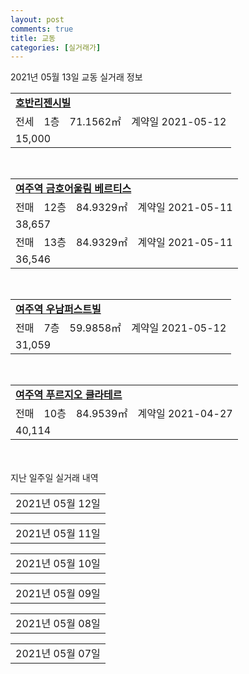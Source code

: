 ```yaml
---
layout: post
comments: true
title: 교동
categories: [실거래가]
---
```


2021년 05월 13일 교동 실거래 정보

<table>
  <tr>
    <td colspan="4" style="font-weight: bold;"><a href="https://search.naver.com/search.naver?query=호반리젠시빌">호반리젠시빌</a></td>
  </tr>
    
  <tr>
    <td>전세</td>
    <td>1층</td>
    <td>71.1562㎡</td>
    <td>계약일 2021-05-12</td>
  </tr>
  <tr>
    <td colspan="4">15,000</td>
  </tr>
    
</table>
<br>
<table>
  <tr>
    <td colspan="4" style="font-weight: bold;"><a href="https://search.naver.com/search.naver?query=여주역 금호어울림 베르티스">여주역 금호어울림 베르티스</a></td>
  </tr>
    
  <tr>
    <td>전매</td>
    <td>12층</td>
    <td>84.9329㎡</td>
    <td>계약일 2021-05-11</td>
  </tr>
  <tr>
    <td colspan="4">38,657</td>
  </tr>
    
  <tr>
    <td>전매</td>
    <td>13층</td>
    <td>84.9329㎡</td>
    <td>계약일 2021-05-11</td>
  </tr>
  <tr>
    <td colspan="4">36,546</td>
  </tr>
    
</table>
<br>
<table>
  <tr>
    <td colspan="4" style="font-weight: bold;"><a href="https://search.naver.com/search.naver?query=여주역 우남퍼스트빌">여주역 우남퍼스트빌</a></td>
  </tr>
    
  <tr>
    <td>전매</td>
    <td>7층</td>
    <td>59.9858㎡</td>
    <td>계약일 2021-05-12</td>
  </tr>
  <tr>
    <td colspan="4">31,059</td>
  </tr>
    
</table>
<br>
<table>
  <tr>
    <td colspan="4" style="font-weight: bold;"><a href="https://search.naver.com/search.naver?query=여주역 푸르지오 클라테르">여주역 푸르지오 클라테르</a></td>
  </tr>
    
  <tr>
    <td>전매</td>
    <td>10층</td>
    <td>84.9539㎡</td>
    <td>계약일 2021-04-27</td>
  </tr>
  <tr>
    <td colspan="4">40,114</td>
  </tr>
    
</table>
    
<div style="margin-top: 50px; margin-bottom: 13px">지난 일주일 실거래 내역</div>

  <table style="width: 100%; margin-bottom: 1px">
      <tr class="header">
        <td>2021년 05월 12일</td>
      </tr>
      <tr class="child" style="display: none">
        <td>
            
        <table>
          <tr>
            <td colspan="4" style="font-weight: bold;"><a href="https://search.naver.com/search.naver?query=강남">강남</a></td>
          </tr>

          <tr>
            <td>매매</td>
            <td>9층</td>
            <td>59.92㎡</td>
            <td>계약일 2021-05-11</td>
          </tr>
          <tr>
            <td colspan="4">13,500<br>기존최고가 13,500</td>
          </tr>
    
        </table>
        <table style="margin-top: 5px">
          <tr>
            <td colspan="4" style="font-weight: bold;"><a href="https://search.naver.com/search.naver?query=여주역 금호어울림 베르티스">여주역 금호어울림 베르티스</a></td>
          </tr>
    
          <tr>
            <td>전매</td>
            <td>24층</td>
            <td>84.9329㎡</td>
            <td>계약일 2021-05-11</td>
          </tr>
          <tr>
            <td colspan="4">42,536</td>
          </tr>
    
        </table>
        <table style="margin-top: 5px">
          <tr>
            <td colspan="4" style="font-weight: bold;"><a href="https://search.naver.com/search.naver?query=여주역 우남퍼스트빌">여주역 우남퍼스트빌</a></td>
          </tr>
    
          <tr>
            <td>전매</td>
            <td>12층</td>
            <td>84.9043㎡</td>
            <td>계약일 2021-05-09</td>
          </tr>
          <tr>
            <td colspan="4">40,761</td>
          </tr>
    
          <tr>
            <td>전매</td>
            <td>18층</td>
            <td>84.9499㎡</td>
            <td>계약일 2021-05-10</td>
          </tr>
          <tr>
            <td colspan="4">40,001</td>
          </tr>
    
        </table>
    
        </td>
      </tr>
  </table>
    
  <table style="width: 100%; margin-bottom: 1px">
      <tr class="header">
        <td>2021년 05월 11일</td>
      </tr>
      <tr class="child" style="display: none">
        <td>
            
        <table>
          <tr>
            <td colspan="4" style="font-weight: bold;"><a href="https://search.naver.com/search.naver?query=삼성명가타운">삼성명가타운</a></td>
          </tr>

          <tr>
            <td>매매</td>
            <td>5층</td>
            <td>84.911㎡</td>
            <td>계약일 2021-05-08</td>
          </tr>
          <tr>
            <td colspan="4">19,700<br>기존최고가 19,700</td>
          </tr>
    
        </table>
        <table style="margin-top: 5px">
          <tr>
            <td colspan="4" style="font-weight: bold;"><a href="https://search.naver.com/search.naver?query=호반리젠시빌">호반리젠시빌</a></td>
          </tr>
    
          <tr>
            <td>전세</td>
            <td>1층</td>
            <td>71.1562㎡</td>
            <td>계약일 2021-04-30</td>
          </tr>
          <tr>
            <td colspan="4">14,000</td>
          </tr>
    
          <tr>
            <td>전세</td>
            <td>2층</td>
            <td>71.1562㎡</td>
            <td>계약일 2021-05-08</td>
          </tr>
          <tr>
            <td colspan="4">14,500<br>기존최고가 None</td>
          </tr>
    
        </table>
        <table style="margin-top: 5px">
          <tr>
            <td colspan="4" style="font-weight: bold;"><a href="https://search.naver.com/search.naver?query=여주역 우남퍼스트빌">여주역 우남퍼스트빌</a></td>
          </tr>
    
          <tr>
            <td>전매</td>
            <td>11층</td>
            <td>84.927㎡</td>
            <td>계약일 2021-05-08</td>
          </tr>
          <tr>
            <td colspan="4">39,750</td>
          </tr>
    
          <tr>
            <td>전매</td>
            <td>13층</td>
            <td>59.9384㎡</td>
            <td>계약일 2021-05-09</td>
          </tr>
          <tr>
            <td colspan="4">31,526</td>
          </tr>
    
          <tr>
            <td>전매</td>
            <td>15층</td>
            <td>59.977㎡</td>
            <td>계약일 2021-05-08</td>
          </tr>
          <tr>
            <td colspan="4">31,360</td>
          </tr>
    
          <tr>
            <td>전매</td>
            <td>7층</td>
            <td>59.977㎡</td>
            <td>계약일 2021-05-08</td>
          </tr>
          <tr>
            <td colspan="4">31,320</td>
          </tr>
    
          <tr>
            <td>전매</td>
            <td>9층</td>
            <td>59.9384㎡</td>
            <td>계약일 2021-04-30</td>
          </tr>
          <tr>
            <td colspan="4">31,250</td>
          </tr>
    
          <tr>
            <td>전매</td>
            <td>1층</td>
            <td>59.9384㎡</td>
            <td>계약일 2021-05-09</td>
          </tr>
          <tr>
            <td colspan="4">26,430</td>
          </tr>
    
        </table>
        <table style="margin-top: 5px">
          <tr>
            <td colspan="4" style="font-weight: bold;"><a href="https://search.naver.com/search.naver?query=여주역 푸르지오 클라테르">여주역 푸르지오 클라테르</a></td>
          </tr>
    
          <tr>
            <td>전매</td>
            <td>2층</td>
            <td>84.9539㎡</td>
            <td>계약일 2021-05-09</td>
          </tr>
          <tr>
            <td colspan="4">36,884</td>
          </tr>
    
        </table>
    
        </td>
      </tr>
  </table>
    
  <table style="width: 100%; margin-bottom: 1px">
      <tr class="header">
        <td>2021년 05월 10일</td>
      </tr>
      <tr class="child" style="display: none">
        <td>
            
        <table>
          <tr>
            <td colspan="4" style="font-weight: bold;"><a href="https://search.naver.com/search.naver?query=실거래정보없음">실거래정보없음</a></td>
          </tr>

        </table>
    
        </td>
      </tr>
  </table>
    
  <table style="width: 100%; margin-bottom: 1px">
      <tr class="header">
        <td>2021년 05월 09일</td>
      </tr>
      <tr class="child" style="display: none">
        <td>
            
        <table>
          <tr>
            <td colspan="4" style="font-weight: bold;"><a href="https://search.naver.com/search.naver?query=실거래정보없음">실거래정보없음</a></td>
          </tr>

        </table>
    
        </td>
      </tr>
  </table>
    
  <table style="width: 100%; margin-bottom: 1px">
      <tr class="header">
        <td>2021년 05월 08일</td>
      </tr>
      <tr class="child" style="display: none">
        <td>
            
        <table>
          <tr>
            <td colspan="4" style="font-weight: bold;"><a href="https://search.naver.com/search.naver?query=호반리젠시빌">호반리젠시빌</a></td>
          </tr>

          <tr>
            <td>전세</td>
            <td>5층</td>
            <td>84.8742㎡</td>
            <td>계약일 2021-04-07</td>
          </tr>
          <tr>
            <td colspan="4">16,500</td>
          </tr>
    
          <tr>
            <td>전세</td>
            <td>1층</td>
            <td>71.1562㎡</td>
            <td>계약일 2021-04-14</td>
          </tr>
          <tr>
            <td colspan="4">14,000</td>
          </tr>
    
        </table>
        <table style="margin-top: 5px">
          <tr>
            <td colspan="4" style="font-weight: bold;"><a href="https://search.naver.com/search.naver?query=여주역 우남퍼스트빌">여주역 우남퍼스트빌</a></td>
          </tr>
    
          <tr>
            <td>전매</td>
            <td>13층</td>
            <td>84.9043㎡</td>
            <td>계약일 2021-05-06</td>
          </tr>
          <tr>
            <td colspan="4">39,900</td>
          </tr>
    
          <tr>
            <td>전매</td>
            <td>14층</td>
            <td>84.927㎡</td>
            <td>계약일 2021-05-04</td>
          </tr>
          <tr>
            <td colspan="4">39,750</td>
          </tr>
    
          <tr>
            <td>전매</td>
            <td>14층</td>
            <td>59.9384㎡</td>
            <td>계약일 2021-05-07</td>
          </tr>
          <tr>
            <td colspan="4">31,550</td>
          </tr>
    
          <tr>
            <td>전매</td>
            <td>9층</td>
            <td>59.9384㎡</td>
            <td>계약일 2021-05-07</td>
          </tr>
          <tr>
            <td colspan="4">31,050</td>
          </tr>
    
          <tr>
            <td>전매</td>
            <td>5층</td>
            <td>59.9384㎡</td>
            <td>계약일 2021-05-06</td>
          </tr>
          <tr>
            <td colspan="4">30,850</td>
          </tr>
    
        </table>
    
        </td>
      </tr>
  </table>
    
  <table style="width: 100%; margin-bottom: 1px">
      <tr class="header">
        <td>2021년 05월 07일</td>
      </tr>
      <tr class="child" style="display: none">
        <td>
            
        <table>
          <tr>
            <td colspan="4" style="font-weight: bold;"><a href="https://search.naver.com/search.naver?query=강남">강남</a></td>
          </tr>

          <tr>
            <td>매매</td>
            <td>4층</td>
            <td>59.92㎡</td>
            <td>계약일 2021-04-28</td>
          </tr>
          <tr>
            <td colspan="4">13,500<br>기존최고가 13,500</td>
          </tr>
    
        </table>
        <table style="margin-top: 5px">
          <tr>
            <td colspan="4" style="font-weight: bold;"><a href="https://search.naver.com/search.naver?query=호반리젠시빌">호반리젠시빌</a></td>
          </tr>
    
          <tr>
            <td>전세</td>
            <td>2층</td>
            <td>71.1562㎡</td>
            <td>계약일 2021-05-06</td>
          </tr>
          <tr>
            <td colspan="4">14,000<br>기존최고가 None</td>
          </tr>
    
        </table>
        <table style="margin-top: 5px">
          <tr>
            <td colspan="4" style="font-weight: bold;"><a href="https://search.naver.com/search.naver?query=여주역 우남퍼스트빌">여주역 우남퍼스트빌</a></td>
          </tr>
    
          <tr>
            <td>전매</td>
            <td>12층</td>
            <td>84.927㎡</td>
            <td>계약일 2021-05-05</td>
          </tr>
          <tr>
            <td colspan="4">39,850</td>
          </tr>
    
          <tr>
            <td>전매</td>
            <td>10층</td>
            <td>84.927㎡</td>
            <td>계약일 2021-05-06</td>
          </tr>
          <tr>
            <td colspan="4">39,750</td>
          </tr>
    
          <tr>
            <td>전매</td>
            <td>3층</td>
            <td>84.9499㎡</td>
            <td>계약일 2021-05-04</td>
          </tr>
          <tr>
            <td colspan="4">38,441</td>
          </tr>
    
          <tr>
            <td>전매</td>
            <td>12층</td>
            <td>59.9384㎡</td>
            <td>계약일 2021-05-06</td>
          </tr>
          <tr>
            <td colspan="4">31,150</td>
          </tr>
    
          <tr>
            <td>전매</td>
            <td>6층</td>
            <td>59.9858㎡</td>
            <td>계약일 2021-05-03</td>
          </tr>
          <tr>
            <td colspan="4">31,059</td>
          </tr>
    
          <tr>
            <td>전매</td>
            <td>5층</td>
            <td>59.977㎡</td>
            <td>계약일 2021-05-01</td>
          </tr>
          <tr>
            <td colspan="4">30,620</td>
          </tr>
    
          <tr>
            <td>전매</td>
            <td>12층</td>
            <td>59.9858㎡</td>
            <td>계약일 2021-05-05</td>
          </tr>
          <tr>
            <td colspan="4">30,520</td>
          </tr>
    
          <tr>
            <td>전매</td>
            <td>4층</td>
            <td>59.9384㎡</td>
            <td>계약일 2021-05-04</td>
          </tr>
          <tr>
            <td colspan="4">29,670</td>
          </tr>
    
          <tr>
            <td>전매</td>
            <td>2층</td>
            <td>59.9384㎡</td>
            <td>계약일 2021-05-06</td>
          </tr>
          <tr>
            <td colspan="4">27,550</td>
          </tr>
    
        </table>
    
        </td>
      </tr>
  </table>
    

